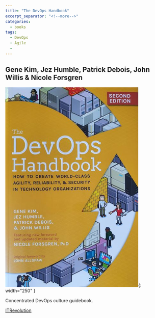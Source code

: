 ```yaml
---
title: "The DevOps Handbook"
excerpt_separator: "<!--more-->"
categories:
  - books
tags:
  - DevOps
  - Agile
  - 
---
```



## Gene Kim, Jez Humble, Patrick Debois, John Willis & Nicole Forsgren

![alt text](/images/book_covers/devops_handbook.jpg "Title"){: width="250" }

<!--more-->

Concentrated DevOps culture guidebook.


[ITRevolution](https://itrevolution.com/product/the-devops-handbook-second-edition/)

